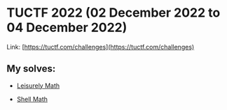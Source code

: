 # TUCTF 2022 (02 December 2022 to 04 December 2022)

Link: [https://tuctf.com/challenges](https://tuctf.com/challenges)

## My solves:

* [Leisurely Math](./Leisurely_Math)

* [Shell Math](./Shell_Maze)

